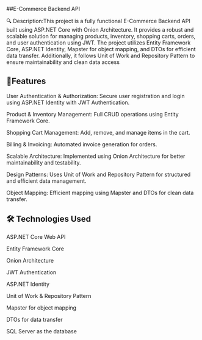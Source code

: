 
##E-Commerce Backend API

🔍 Description:This project is a fully functional E-Commerce Backend API built using ASP.NET Core with Onion Architecture. It provides a robust and scalable solution for managing products, inventory, shopping carts, orders, and user authentication using JWT. The project utilizes Entity Framework Core, ASP.NET Identity, Mapster for object mapping, and DTOs for efficient data transfer. Additionally, it follows Unit of Work and Repository Pattern to ensure maintainability and clean data access
## 🚀Features

User Authentication & Authorization: Secure user registration and login using ASP.NET Identity with JWT Authentication.

Product & Inventory Management: Full CRUD operations using Entity Framework Core.

Shopping Cart Management: Add, remove, and manage items in the cart.

Billing & Invoicing: Automated invoice generation for orders.

Scalable Architecture: Implemented using Onion Architecture for better maintainability and testability.

Design Patterns: Uses Unit of Work and Repository Pattern for structured and efficient data management.

Object Mapping: Efficient mapping using Mapster and DTOs for clean data transfer.
## 🛠 Technologies Used
ASP.NET Core Web API

Entity Framework Core

Onion Architecture

JWT Authentication

ASP.NET Identity

Unit of Work & Repository Pattern

Mapster for object mapping

DTOs for data transfer

SQL Server as the database
